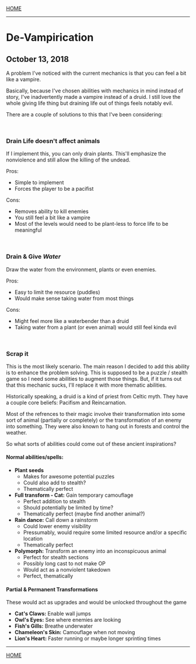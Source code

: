 
[HOME](https://avijr.com)

---

# De-Vampirication
## October 13, 2018

A problem I've noticed with the current mechanics is that you can feel a bit like a vampire.

Basically, because I've chosen abilities with mechanics in mind instead of story, I've inadvertently made a vampire instead of a druid. I still love the whole giving life thing but draining life out of things feels notably evil.

There are a couple of solutions to this that I've been considering:

<br/>

### Drain Life doesn't affect animals

If I implement this, you can only drain plants. This'll emphasize the nonviolence and still allow the killing of the undead.

Pros:
- Simple to implement
- Forces the player to be a pacifist

Cons:
- Removes ability to kill enemies
- You still feel a bit like a vampire
- Most of the levels would need to be plant-less to force life to be meaningful

<br/>

### Drain & Give *Water*

Draw the water from the environment, plants or even enemies.

Pros:
- Easy to limit the resource (puddles)
- Would make sense taking water from most things

Cons:
- Might feel more like a waterbender than a druid
- Taking water from a plant (or even animal) would still feel kinda evil

<br/>

### Scrap it

This is the most likely scenario. The main reason I decided to add this ability is to enhance the problem solving. This is supposed to be a puzzle / stealth game so I need some abilities to augment those things. But, if it turns out that this mechanic sucks, I'll replace it with more thematic abilities.

Historically speaking, a druid is a kind of priest from Celtic myth. They have a couple core beliefs: Pacifism and Reincarnation.

Most of the refrences to their magic involve their transformation into some sort of animal (partially or completely) or the transformation of an enemy into something. They were also known to hang out in forests and control the weather.

So what sorts of abilities could come out of these ancient inspirations?

#### Normal abilities/spells:
- **Plant seeds**
  - Makes for awesome potential puzzles
  - Could also add to stealth?
  - Thematically perfect
- **Full transform - Cat:** Gain temporary camouflage
  - Perfect addition to stealth
  - Should potentially be limited by time?
  - Thematically perfect (maybe find another animal?)
- **Rain dance:** Call down a rainstorm
  - Could lower enemy visibility
  - Pressumably, would require some limited resource and/or a specific location
  - Thematically perfect
- **Polymorph:** Transform an enemy into an inconspicuous animal
  - Perfect for stealth sections
  - Possibly long cast to not make OP
  - Would act as a nonviolent takedown
  - Perfect, thematically
  
#### Partial & Permanent Transformations
These would act as upgrades and would be unlocked throughout the game
- **Cat's Claws:** Enable wall jumps
- **Owl's Eyes:** See where enemies are looking
- **Fish's Gills:** Breathe underwater
- **Chameleon's Skin:** Camouflage when not moving
- **Lion's Heart:** Faster running or maybe longer sprinting times


---

[HOME](https://avijr.com)
